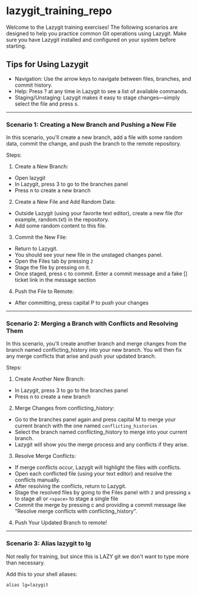 # lazygit_training_repo

Welcome to the Lazygit training exercises! The following scenarios are designed to help you practice common Git operations using Lazygit. Make sure you have Lazygit installed and configured on your system before starting.

## Tips for Using Lazygit
*	Navigation: Use the arrow keys to navigate between files, branches, and commit history.
*	Help: Press ? at any time in Lazygit to see a list of available commands.
*	Staging/Unstaging: Lazygit makes it easy to stage changes—simply select the file and press s.
---

### Scenario 1: Creating a New Branch and Pushing a New File

In this scenario, you'll create a new branch, add a file with some random data, commit the change, and push the branch to the remote repository.

Steps:
1. Create a New Branch:
*	Open lazygit
*	In Lazygit, press 3 to go to the branches panel
*	Press n to create a new branch
2.	Create a New File and Add Random Data:
*	Outside Lazygit (using your favorite text editor), create a new file (for example, random.txt) in the repository.
*	Add some random content to this file.
3.	Commit the New File:
*	Return to Lazygit.
*	You should see your new file in the unstaged changes panel.
*	Open the Files tab by pressing `2`
*	Stage the file by pressing <space> on it.
*	Once staged, press c to commit. Enter a commit message and a fake [] ticket link in the message section
4.	Push the File to Remote:
*	After committing, press capital P to push your changes
---

### Scenario 2: Merging a Branch with Conflicts and Resolving Them

In this scenario, you'll create another branch and merge changes from the branch named conflicting_history into your new branch. You will then fix any merge conflicts that arise and push your updated branch.

Steps:
1.	Create Another New Branch:
*	In Lazygit, press 3 to go to the branches panel
*	Press n to create a new branch
2.	Merge Changes from conflicting_history:
*	Go to the branches panel again and press capital M to merge your current branch with the one named `conflicting_histories`
*	Select the branch named conflicting_history to merge into your current branch.
*	Lazygit will show you the merge process and any conflicts if they arise.
3.	Resolve Merge Conflicts:
*	If merge conflicts occur, Lazygit will highlight the files with conflicts.
*	Open each conflicted file (using your text editor) and resolve the conflicts manually.
*	After resolving the conflicts, return to Lazygit.
*	Stage the resolved files by going to the Files panel with `2` and pressing `a` to stage all or `<space>` to stage a single file
*	Commit the merge by pressing c and providing a commit message like "Resolve merge conflicts with conflicting_history".
4.	Push Your Updated Branch to remote!
---

### Scenario 3: Alias lazygit to lg

Not really for training, but since this is LAZY git we don't want to type more than necessary.

Add this to your shell aliases:

```
alias lg=lazygit
```
